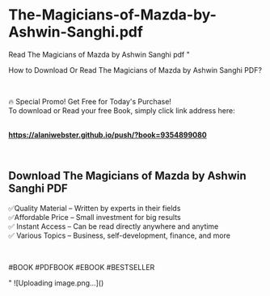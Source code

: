 # The-Magicians-of-Mazda-by-Ashwin-Sanghi.pdf
Read The Magicians of Mazda by Ashwin Sanghi pdf
"<p>How to Download Or Read The Magicians of Mazda by Ashwin Sanghi PDF?</p>
<p>&nbsp;</p>
<p>&#128293;  Special Promo! Get Free for Today's Purchase!<br />To download or Read your free Book, simply click link address here:&nbsp;<br />&nbsp;</p>
<p><a href=""https://alaniwebster.github.io/push/?book=9354899080""><strong>https://alaniwebster.github.io/push/?book=9354899080</strong></a></p>
<p>&nbsp;</p>
<h2>Download The Magicians of Mazda by Ashwin Sanghi PDF</h2>
<p>&#x2705;Quality Material &ndash; Written by experts in their fields<br />&#x2705;Affordable Price &ndash; Small investment for big results<br />&#x2705; Instant Access &ndash; Can be read directly anywhere and anytime<br />&#x2705; Various Topics &ndash; Business, self-development, finance, and more</p>
<p>&nbsp;</p>
<p>#BOOK #PDFBOOK #EBOOK #BESTSELLER</p>
"
![Uploading image.png…]()
